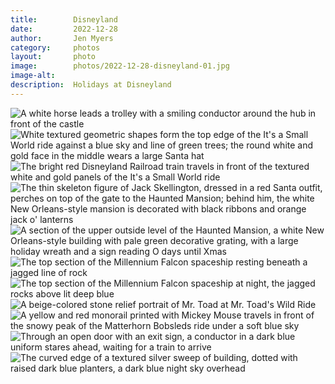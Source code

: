 ```yaml
---
title:        Disneyland
date:         2022-12-28
author:       Jen Myers
category:     photos
layout:       photo
image:        photos/2022-12-28-disneyland-01.jpg
image-alt:
description:  Holidays at Disneyland
---
```


<div><img alt="A white horse leads a trolley with a smiling conductor around the hub in front of the castle" src="{{ site.baseurl }}/images/photos/2022-12-28-disneyland-01.jpg" /></div>
<div><img alt="White textured geometric shapes form the top edge of the It's a Small World ride against a blue sky and line of green trees; the round white and gold face in the middle wears a large Santa hat" src="{{ site.baseurl }}/images/photos/2022-12-28-disneyland-02.jpg" /></div>
<div><img alt="The bright red Disneyland Railroad train travels in front of the textured white and gold panels of the It's a Small World ride" src="{{ site.baseurl }}/images/photos/2022-12-28-disneyland-03.jpg" /></div>
<div><img alt="The thin skeleton figure of Jack Skellington, dressed in a red Santa outfit, perches on top of the gate to the Haunted Mansion; behind him, the white New Orleans-style mansion is decorated with black ribbons and orange jack o' lanterns" src="{{ site.baseurl }}/images/photos/2022-12-28-disneyland-04.jpg" /></div>
<div><img alt="A section of the upper outside level of the Haunted Mansion, a white New Orleans-style building with pale green decorative grating, with a large holiday wreath and a sign reading O days until Xmas" src="{{ site.baseurl }}/images/photos/2022-12-28-disneyland-05.jpg" /></div>
<div><img alt="The top section of the Millennium Falcon spaceship resting beneath a jagged line of rock" src="{{ site.baseurl }}/images/photos/2022-12-28-disneyland-06.jpg" /></div>
<div><img alt="The top section of the Millennium Falcon spaceship at night, the jagged rocks above lit deep blue" src="{{ site.baseurl }}/images/photos/2022-12-28-disneyland-07.jpg" /></div>
<div><img alt="A beige-colored stone relief portrait of Mr. Toad at Mr. Toad's Wild Ride" class="vert" src="{{ site.baseurl }}/images/photos/2022-12-28-disneyland-10.jpg" /></div>
<div><img alt="A yellow and red monorail printed with Mickey Mouse travels in front of the snowy peak of the Matterhorn Bobsleds ride under a soft blue sky" src="{{ site.baseurl }}/images/photos/2022-12-28-disneyland-11.jpg" /></div>
<div><img alt="Through an open door with an exit sign, a conductor in a dark blue uniform stares ahead, waiting for a train to arrive" src="{{ site.baseurl }}/images/photos/2022-12-28-disneyland-12.jpg" /></div>
<div><img alt="The curved edge of a textured silver sweep of building, dotted with raised dark blue planters, a dark blue night sky overhead" src="{{ site.baseurl }}/images/photos/2022-12-28-disneyland-13.jpg" /></div>
